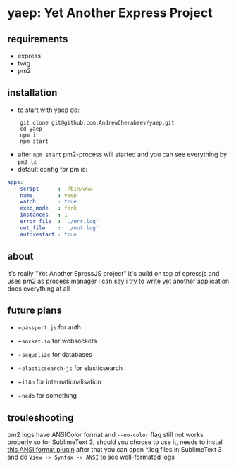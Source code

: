 # yaep: Yet Another Express Project

## requirements
- express
- twig
- pm2

## installation
- to start with yaep do:
```
	git clone git@github.com:AndrewCherabaev/yaep.git
	cd yaep
	npm i
	npm start
```
- after `npm start` pm2-process will started and you can see everything by `pm2 ls`
- default config for pm is:
```yaml
apps:
  - script      : ./bin/www
    name        : yaep
    watch       : true
    exec_mode   : fork
    instances   : 1
    error_file  : './err.log'
    out_file    : './out.log'
    autorestart : true
```


## about
it's really "Yet Another EpressJS project"
it's build on top of epressjs and uses pm2 as process manager
i can say i try to write yet another application does everything at all

## future plans
- +`passport.js` for auth
- +`socket.io` for websockets

- +`sequelize` for databases
- +`elasticsearch-js` for elasticsearch

- +`i18n` for internationalisation
- +`nedb` for something


## trouleshooting
pm2 logs have ANSIColor format and `--no-color` flag still not works properly
so for SublimeText 3, should you choose to use it, needs to install [this ANSI format plugin](https://github.com/aziz/SublimeANSI "ANSI escape codes color plugin for SublimeText 3")
after that you can open \*.log files in SublimeText 3 and do `View -> Syntax -> ANSI` to see well-formated logs